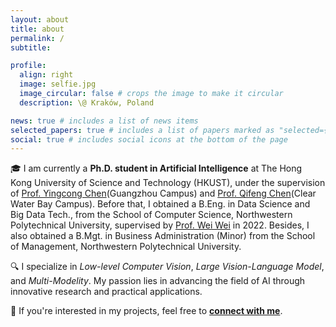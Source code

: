 ```yaml
---
layout: about
title: about
permalink: /
subtitle:

profile:
  align: right
  image: selfie.jpg
  image_circular: false # crops the image to make it circular
  description: \@ Kraków, Poland

news: true # includes a list of news items
selected_papers: true # includes a list of papers marked as "selected={true}"
social: true # includes social icons at the bottom of the page
---
```


🎓 I am currently a __Ph.D. student in Artificial Intelligence__ at The Hong Kong University of Science and Technology (HKUST), under the supervision of [Prof. Yingcong Chen](https://www.yingcong.me/)(Guangzhou Campus) and [Prof. Qifeng Chen](https://cqf.io/)(Clear Water Bay Campus). Before that, I obtained a B.Eng. in Data Science and Big Data Tech., from the School of Computer Science, Northwestern Polytechnical University, supervised by [Prof. Wei Wei](https://teacher.nwpu.edu.cn/weiwei.html) in 2022. Besides, I also obtained a B.Mgt. in Business Administration (Minor) from the School of Management, Northwestern Polytechnical University.

🔍 I specialize in *Low-level Computer Vision*, *Large Vision-Language Model*, and *Multi-Modelity*. My passion lies in advancing the field of AI through innovative research and practical applications. 

💼 If you're interested in my projects, feel free to [**connect with me**](mailto:jtang092@connect.ust.hk).
